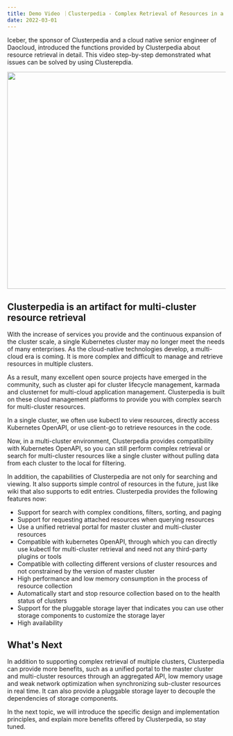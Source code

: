 ```yaml
---
title: Demo Video ｜Clusterpedia - Complex Retrieval of Resources in a Multi-Cloud Environment
date: 2022-03-01
---
```


<!--
Clusterpedia 的发起人 --「Daocloud 道客」的云原生研发工程师蔡威，为大家详细介绍 Clusterpedia 在资源检索上提供的功能，让大家可以直观的了解到使用 Clusterepdia 可以解决哪些问题。
-->
Iceber, the sponsor of Clusterpedia and a cloud native senior engineer of Daocloud, introduced the functions provided by Clusterpedia about resource retrieval in detail. This video step-by-step demonstrated what issues can be solved by using Clusterepdia.

<div align="center"><a href="https://www.bilibili.com/video/BV1qi4y117Vq"><img class="aligncenter wp-image-7957 size-full" src="http://blog.daocloud.io/wp-content/uploads/clusterpedia.png" alt="" width="800" height="500" data-tag="bdshare"></a></div>

<!--
## Clusterpedia 多集群资源检索神器

随着云原生技术的发展、承载业务量的增加以及集群规模的不断扩大，单个 Kubernetes 集群已经无法满足很多企业的需求，我们在逐渐的步入多云时代，多集群内部资源管理和检索变得越发复杂和困难。

由此，社区不断出现了很多优秀的的开源项目，例如用于集群生命周期管理的 cluster api，以及多云应用管理的 karmada， clusternet 等。而 Clusterpedia 便是建立在这些云管平台之上，为用户提供多集群资源的复杂检索。

在单集群中，我们通常使用 kubectl 来查看资源，或者直接访问 Kubernetes 的 OpenAPI，在代码中也可以借助 client-go 来对资源进行检索。

而在多集群环境下，Clusterpedia 通过兼容 Kubernetes OpenAPI ，用户可以依然使用单集群的方式，来对多集群资源进行复杂检索，无需从每个集群中拉取数据到本地进行过滤。

当然 Clusterpedia 的能力并不仅仅只是检索查看，未来还会支持对资源的简单控制，就像 wiki 同样支持编辑词条一样。Clusterpedia 具有许多特性和功能：
-->
## Clusterpedia is an artifact for multi-cluster resource retrieval

With the increase of services you provide and the continuous expansion of the cluster scale, a single Kubernetes cluster may no longer meet the needs of many enterprises. As the cloud-native technologies develop, a multi-cloud era is coming. It is more complex and difficult to manage and retrieve resources in multiple clusters.

As a result, many excellent open source projects have emerged in the community, such as cluster api for cluster lifecycle management, karmada and clusternet for multi-cloud application management. Clusterpedia is built on these cloud management platforms to provide you with complex search for multi-cluster resources.

In a single cluster, we often use kubectl to view resources, directly access Kubernetes OpenAPI, or use client-go to retrieve resources in the code.

Now, in a multi-cluster environment, Clusterpedia provides compatibility with Kubernetes OpenAPI, so you can still perform complex retrieval or search for multi-cluster resources like a single cluster without pulling data from each cluster to the local for filtering.

In addition, the capabilities of Clusterpedia are not only for searching and viewing. It also supports simple control of resources in the future, just like wiki that also supports to edit entries. Clusterpedia provides the following features now:

<!--
* 支持复杂的检索条件，过滤条件，排序，分页等等
* 支持查询资源时请求附带关系资源
* 统一主集群和多集群资源检索入口
* 兼容 kubernetes OpenAPI, 可以直接使用 kubectl 进行多集群检索, 而无需第三方插件或者工具
* 兼容收集不同版本的集群资源，不受主集群版本约束，
* 资源收集高性能，低内存
* 根据集群当前的健康状态，自动启停资源收集
* 插件化存储层，用户可以根据自己需求使用其他存储组件来自定义存储层
* 高可用
-->
* Support for search with complex conditions, filters, sorting, and paging
* Support for requesting attached resources when querying resources
* Use a unified retrieval portal for master cluster and multi-cluster resources
* Compatible with kubernetes OpenAPI, through which you can directly use kubectl for multi-cluster retrieval and need not any third-party plugins or tools
* Compatible with collecting different versions of cluster resources and not constrained by the version of master cluster
* High performance and low memory consumption in the process of resource collection
* Automatically start and stop resource collection based on to the health status of clusters
* Support for the pluggable storage layer that indicates you can use other storage components to customize the storage layer
* High availability

## What's Next

<!--
除了支持多集群的复杂检索，Clusterpedia 还有很多其他优点，例如通过聚合式 API 来统一主集群和多集群资源的访问入口，在实时同步子集群资源时的低内存占用以及弱网优化，另外还有通过插件化存储层来解耦对存储组件的依赖。

下一期将为大家介绍具体设计和实现原理，详细解读 Clusterpedia 的优点，敬请期待。
-->
In addition to supporting complex retrieval of multiple clusters, Clusterpedia can provide more benefits, such as a unified portal to the master cluster and multi-cluster resources through an aggregated API, low memory usage and weak network optimization when synchronizing sub-cluster resources in real time. It can also provide a pluggable storage layer to decouple the dependencies of storage components.

In the next topic, we will introduce the specific design and implementation principles, and explain more benefits offered by Clusterpedia, so stay tuned.
